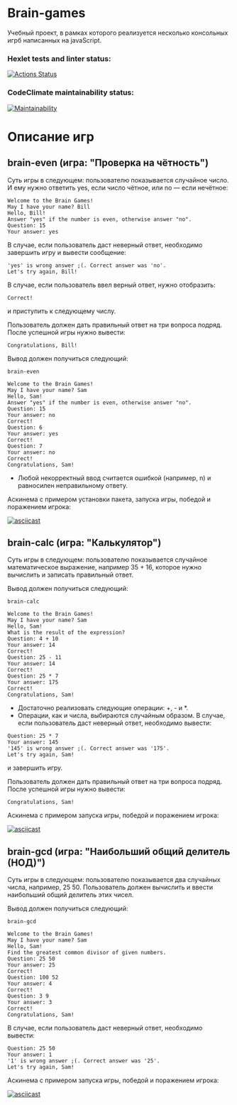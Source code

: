 # Brain-games 

Учебный проект, в рамках которого реализуется несколько консольных игрб написанных на javaScript.

### Hexlet tests and linter status:

[![Actions Status](https://github.com/AlexanderRyzhov/frontend-project-44/workflows/hexlet-check/badge.svg)](https://github.com/AlexanderRyzhov/frontend-project-44/actions)

### CodeClimate maintainability status:

[![Maintainability](https://api.codeclimate.com/v1/badges/0b8ba57676879b22cad7/maintainability)](https://codeclimate.com/github/AlexanderRyzhov/frontend-project-44/maintainability)

# Описание игр

## brain-even (игра: "Проверка на чётность")

Суть игры в следующем: пользователю показывается случайное число. И ему нужно ответить yes, если число чётное, или no — если нечётное:
```
Welcome to the Brain Games!
May I have your name? Bill
Hello, Bill!
Answer "yes" if the number is even, otherwise answer "no".
Question: 15
Your answer: yes
```
В случае, если пользователь даст неверный ответ, необходимо завершить игру и вывести сообщение:
```
'yes' is wrong answer ;(. Correct answer was 'no'.
Let's try again, Bill!
```
В случае, если пользователь ввел верный ответ, нужно отобразить:
```
Correct!
```
и приступить к следующему числу.

Пользователь должен дать правильный ответ на три вопроса подряд. После успешной игры нужно вывести:
```
Congratulations, Bill!
```
Вывод должен получиться следующий:
```
brain-even

Welcome to the Brain Games!
May I have your name? Sam
Hello, Sam!
Answer "yes" if the number is even, otherwise answer "no".
Question: 15
Your answer: no
Correct!
Question: 6
Your answer: yes
Correct!
Question: 7
Your answer: no
Correct!
Congratulations, Sam!
```
- Любой некорректный ввод считается ошибкой (например, n) и равносилен неправильному ответу.

Аскинема с примером установки пакета, запуска игры, победой и поражением игрока:

[![asciicast](https://asciinema.org/a/fp8U3Yms4AEMKOXiEjwTFUNVp.svg)](https://asciinema.org/a/fp8U3Yms4AEMKOXiEjwTFUNVp)

## brain-calc (игра: "Калькулятор")

Суть игры в следующем: пользователю показывается случайное математическое выражение, например 35 + 16, которое нужно вычислить и записать правильный ответ.

Вывод должен получиться следующий:
```
brain-calc

Welcome to the Brain Games!
May I have your name? Sam
Hello, Sam!
What is the result of the expression?
Question: 4 + 10
Your answer: 14
Correct!
Question: 25 - 11
Your answer: 14
Correct!
Question: 25 * 7
Your answer: 175
Correct!
Congratulations, Sam!
```
- Достаточно реализовать следующие операции: +, - и *.
- Операции, как и числа, выбираются случайным образом.
В случае, если пользователь даст неверный ответ, необходимо вывести:
```
Question: 25 * 7
Your answer: 145
'145' is wrong answer ;(. Correct answer was '175'.
Let's try again, Sam!
```
и завершить игру.

Пользователь должен дать правильный ответ на три вопроса подряд. После успешной игры нужно вывести:
```
Congratulations, Sam!
```
Аскинема с примером запуска игры, победой и поражением игрока:

[![asciicast](https://asciinema.org/a/pVlK0rjs0yBJgRWUuwvmiIdcH.svg)](https://asciinema.org/a/pVlK0rjs0yBJgRWUuwvmiIdcH)


## brain-gcd (игра: "Наибольший общий делитель (НОД)")

Суть игры в следующем: пользователю показывается два случайных числа, например, 25 50. Пользователь должен вычислить и ввести наибольший общий делитель этих чисел.

Вывод должен получиться следующий:

```
brain-gcd

Welcome to the Brain Games!
May I have your name? Sam
Hello, Sam!
Find the greatest common divisor of given numbers.
Question: 25 50
Your answer: 25
Correct!
Question: 100 52
Your answer: 4
Correct!
Question: 3 9
Your answer: 3
Correct!
Congratulations, Sam!
```

В случае, если пользователь даст неверный ответ, необходимо вывести:
```
Question: 25 50
Your answer: 1
'1' is wrong answer ;(. Correct answer was '25'.
Let's try again, Sam!
```

Аскинема с примером запуска игры, победой и поражением игрока:

[![asciicast](https://asciinema.org/a/eoVIdWQbEzlL2XqZV1hsH7q2q.svg)](https://asciinema.org/a/eoVIdWQbEzlL2XqZV1hsH7q2q)
